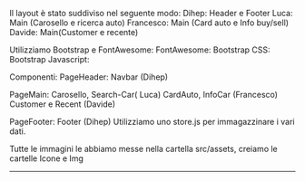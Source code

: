 Il layout è stato suddiviso nel seguente modo: Dihep: Header e Footer Luca: Main (Carosello e ricerca auto) Francesco: Main (Card auto e Info buy/sell) Davide: Main(Customer e recente)

Utilizziamo Bootstrap e FontAwesome: FontAwesome: <script src="https://kit.fontawesome.com/ee64cb3605.js" crossorigin="anonymous"></script> Bootstrap CSS: Bootstrap Javascript: <script src="https://cdn.jsdelivr.net/npm/bootstrap@5.2.3/dist/js/bootstrap.bundle.min.js" integrity="sha384-kenU1KFdBIe4zVF0s0G1M5b4hcpxyD9F7jL+jjXkk+Q2h455rYXK/7HAuoJl+0I4" crossorigin="anonymous"></script>

Componenti: PageHeader: Navbar (Dihep)

PageMain: Carosello, Search-Car( Luca) CardAuto, InfoCar (Francesco) Customer e Recent (Davide)

PageFooter: Footer (Dihep) Utilizziamo uno store.js per immagazzinare i vari dati.

Tutte le immagini le abbiamo messe nella cartella src/assets, creiamo le cartelle Icone e Img

-----------------------------------------------------------

